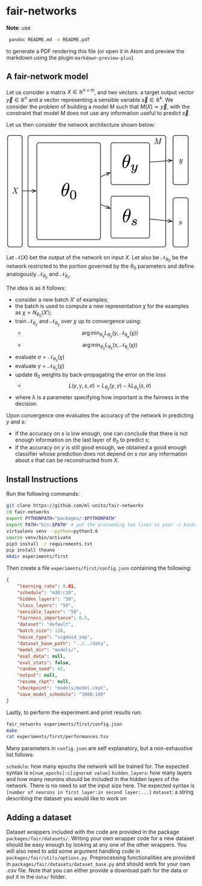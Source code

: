 # fair-networks

**Note**: use

```bash
 pandoc README.md -o README.pdf
```

to generate a PDF rendering this file (or open it in Atom and preview the markdown using the plugin `markdown-preview-plus`).

## A fair-network model

Let us consider a matrix $X \in \mathbb{R}^{n \times m}$, and two vectors: a target output vector $\vec{y} \in \mathbb{R}^n$ and a vector representing a sensible variable $\vec{s} \in \mathbb{R}^k$. We consider the problem of building a model $M$ such that $M(X) \simeq \vec{y}$, with the constraint that model $M$ does not use any information useful to predict $\vec{s}$.

Let us then consider the network architecture shown below:

![fair network image](images/fair-network-img.png "Fair network image")

Let $\mathcal{N}(X)$ bet the output of the network on input $X$. Let also be $\mathcal{N}_{\theta_0}$ be the network restricted to the portion governed by the $\theta_0$ parameters and define analogously $\mathcal{N}_{\theta_y}$ and $\mathcal{N}_{\theta_s}$.

The idea is as it follows:

- consider a new batch $X'$ of examples;
- the batch is used to compute a new representation $\chi$ for the examples as $\chi = N_{\theta_0}(X')$;
- train $\mathcal{N}_{\theta_y}$ and $\mathcal{N}_{\theta_y}$ over $\chi$ up to convergence using:
  - $$\arg\min_{\theta_y} L_{\theta_y}(y, \mathcal{N_{\theta_y}(\chi)})$$
  - $$\arg\min_{\theta_s} L_{\theta_s}(s, \mathcal{N_{\theta_s}(\chi)})$$
- evaluate $\sigma = \mathcal{N}_{\theta_s}(\chi)$
- evaluate $\gamma = \mathcal{N}_{\theta_y}(\chi)$
- update $\theta_0$ weights by back-propagating the error on the loss
  - $$L(y,\gamma, s, \sigma) = L_{\theta_y}(y, \gamma) - \lambda L_{\theta_s}(s,\sigma)$$
- where $\lambda$ is a parameter specifying how important is the fairness in the decision.

Upon convergence one evaluates the accuracy of the network in predicting $y$ and $s$:

-  if the accuracy on $s$ is low enough, one can conclude that there is not enough information on the last layer of $\theta_0$ to predict $s$;
- if the accuracy on $y$ is still good enough, we obtained a good enough classifier whose prediction does not depend on $s$ nor any information about $s$ that can be reconstructed from $X$.

## Install Instructions

Run the following commands:

```bash
git clone https://github.com/ml-unito/fair-networks
cd fair-networks
export PYTHONPATH="packages/:$PYTHONPATH"
export PATH="bin:$PATH" # put the preceeding two lines in your ~/.bashrc for ease of use
virtualenv venv --python=python3.6
source venv/bin/activate
pip3 install -r requirements.txt
pip install theano
mkdir experiments/first
```

Then create a file ```experiments/first/config.json``` containing the following:

```json
{
    "learning_rate": 0.01,
    "schedule": "m30:c10",
    "hidden_layers": "50",
    "class_layers": "50",
    "sensible_layers": "50",
    "fairness_importance": 0.5,
    "dataset": "default",
    "batch_size": 128,
    "noise_type": "sigmoid_sep",
    "dataset_base_path": "../../data",
    "model_dir": "models/",
    "eval_data": null,
    "eval_stats": false,
    "random_seed": 42,
    "output": null,
    "resume_ckpt": null,
    "checkpoint": "models/model.ckpt",
    "save_model_schedule": "3000:100"
}
```

Lastly, to perform the experiment and print results run:

```bash
fair_networks experiments/first/config.json
make
cat experiments/first/performances.tsv
```

Many parameters in ```config.json``` are self explanatory, but a non-exhaustive list follows:

```schedule```: how many epochs the network will be trained for. The expected syntax is ```m[num_epochs]:c[ignored value]```
```hidden_layers```: how many layers and how many neurons should be included in the hidden layers of the network. There is no need to set the input size here. The expected syntax is ```[number of neurons in first layer:in second layer:...]```
```dataset```: a string describing the dataset you would like to work on

## Adding a dataset

Dataset wrappers included with the code are provided in the package ```packages/fair/datasets/```. 
Writing your own wrapper code for a new dataset should be easy enough by looking at any one of the other wrappers. 
You will also need to add some argument handling code in ```packages/fair/utils/options.py```.
Preprocessing functionalities are provided in ```packages/fair/datasets/dataset_base.py``` and should work for your own .csv file. 
Note that you can either provide a download path for the data or put it in the ```data/``` folder.
